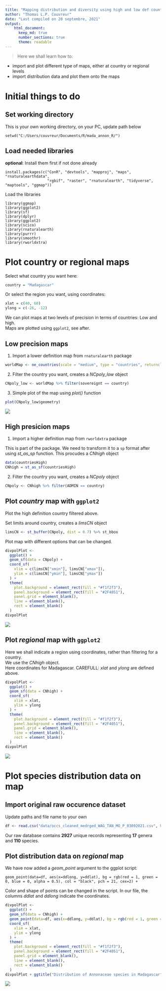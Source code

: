 ```yaml
---
title: "Mapping distribution and diversity using high and low def countries/regions"
author: "Thomas L.P. Couvreur"
date: "Last compiled on 20 septembre, 2021"
output:
    html_document:
      keep_md: true
      number_sections: true
      theme: readable
---
```




> Here we shall learn how to:  
- import and plot different type of maps, either at country or regional levels  
- import distribution data and plot them onto the maps  

# Initial things to do

## Set working directory

This is your own working directory, on your PC, update path below

```
setwd("C:/Users/couvreur/Documents/R/mada_annon_R/")
```

## Load needed libraries

**optional**: Install them first if not done already  

```
install.packages(c("ConR", "devtools", "mapproj", "maps", "rnaturalearthdata",
                   "rgbif", "raster", "rnaturalearth", "tidyverse", "maptools", "ggmap"))
```
Load the libraries

```
library(ggmap)
library(ggplot2)
library(sf)
library(dplyr)
library(ggplot2)
library(scico)
library(rnaturalearth)
library(purrr)
library(smoothr)
library(rworldxtra)
```




# Plot country or regional maps

Select what country you want here:


```r
country = "Madagascar"
```

Or select the region you want, using coordinates:


```r
xlat = c(40, 60)
ylong = c(-26, -12)
```

We can plot maps at two levels of precision in terms of countries: Low and high.  
Maps are plotted using `ggplot2`, see after.  

## Low precision maps

1) Import a lower definition map from `rnaturalearth` package


```r
worldMap <- ne_countries(scale = "medium", type = "countries", returnclass = "sf")
```

2) Filter the country you want, creates a *NCpoly_low* object


```r
CNpoly_low <- worldMap %>% filter(sovereignt == country)
```

3) Simple plot of the map using *plot()* function

```r
plot(CNpoly_low$geometry)
```

![](Maps_files/figure-html/unnamed-chunk-6-1.png)<!-- -->

## High presicion maps

1) Import a higher definition map from `rworldxtra` package

This is part of the package. We need to transform it to a `sp` format after using *st_as_sp* function. This procudes a *CNhigh* object


```r
data(countriesHigh)
CNhigh = st_as_sf(countriesHigh)
```

2) Filter the country you want, creates a *NCpoly* object


```r
CNpoly <- CNhigh %>% filter(ADMIN == country)
```

## Plot *country* map with `ggplot2`

Plot the high definition country filtered above.

Set limits around country, creates a *limsCN* object


```r
limsCN <- st_buffer(CNpoly, dist = 0.7) %>% st_bbox
```

Plot map with different options that can be changed. 


```r
divpolPlot <-
  ggplot() +
  geom_sf(data = CNpoly) +
  coord_sf(
    xlim = c(limsCN["xmin"], limsCN["xmax"]),
    ylim = c(limsCN["ymin"], limsCN["ymax"])
  ) +
  theme(
    plot.background = element_rect(fill = "#f1f2f3"),
    panel.background = element_rect(fill = "#2F4051"),
    panel.grid = element_blank(),
    line = element_blank(),
    rect = element_blank()
  )
divpolPlot
```

![](Maps_files/figure-html/unnamed-chunk-10-1.png)<!-- -->

## Plot *regional* map with `ggplot2`

Here we shall indicate a region using coordinates, rather than filtering for a country.  
We use the *CNhigh* object.  
Here coordinates for Madagascar. CAREFULL: *xlat* and *ylong* are defined above.


```r
divpolPlot <-
  ggplot() +
  geom_sf(data = CNhigh) +
  coord_sf(
    xlim = xlat,
    ylim = ylong
  ) +
  theme(
    plot.background = element_rect(fill = "#f1f2f3"),
    panel.background = element_rect(fill = "#2F4051"),
    panel.grid = element_blank(),
    line = element_blank(),
    rect = element_blank()
  )
divpolPlot
```

![](Maps_files/figure-html/unnamed-chunk-11-1.png)<!-- -->

# Plot species distribution data on map

## Import original raw occurence dataset

Update paths and file name to your own


```r
df <- read.csv("data/occs_cleaned_medrged_WAG_TAN_MO_P_03092021.csv", header = TRUE, sep = ";", stringsAsFactors = FALSE)
```

Our raw database contains **2927** unique records representing **17** genera and **110** species.

## Plot distribution data on *regional* map

We have now added a *geom_point* argument to the ggplot script:  

`geom_point(data=df, aes(x=ddlong, y=ddlat), bg = rgb(red = 1, green = 0, blue = 0, alpha = 0.5), col = "black", pch = 21, cex=2) +`

Color and shape of points can be changed in the script.
In our file, the columns *ddlat* and *ddlong* indicate the coordinates.  


```r
divpolPlot <-
  ggplot() +
  geom_sf(data = CNhigh) +
  geom_point(data=df, aes(x=ddlong, y=ddlat), bg = rgb(red = 1, green = 0, blue = 0, alpha = 0.5), col = "black", pch = 21, cex=2) +
  coord_sf(
    xlim = xlat,
    ylim = ylong
  ) +
  theme(
    plot.background = element_rect(fill = "#f1f2f3"),
    panel.background = element_rect(fill = "#2F4051"),
    panel.grid = element_blank(),
    line = element_blank(),
    rect = element_blank()
  )
divpolPlot + ggtitle("Distribution of Annonaceae species in Madagascar") + theme(plot.title = element_text(hjust = 0.5)) + xlab("Longitude") + ylab("Latitude")
```

![](Maps_files/figure-html/unnamed-chunk-13-1.png)<!-- -->



